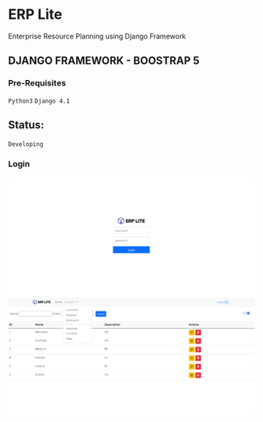 # ERP Lite
Enterprise Resource Planning using Django Framework

## DJANGO FRAMEWORK - BOOSTRAP 5
### Pre-Requisites
`Python3` `Django 4.1`

## Status:
`Developing`

### Login
![alt text](https://github.com/Nor-Mand/erp-lite/blob/main/images/picture_1.png)
![alt text](https://github.com/Nor-Mand/erp-lite/blob/main/images/picture_2.png)

